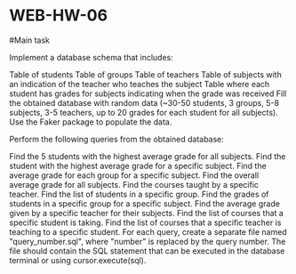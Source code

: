 # WEB-HW-06
#Main task


Implement a database schema that includes:

Table of students
Table of groups
Table of teachers
Table of subjects with an indication of the teacher who teaches the subject
Table where each student has grades for subjects indicating when the grade was received
Fill the obtained database with random data (~30-50 students, 3 groups, 5-8 subjects, 3-5 teachers, up to 20 grades for each student for all subjects). Use the Faker package to populate the data.

Perform the following queries from the obtained database:

Find the 5 students with the highest average grade for all subjects.
Find the student with the highest average grade for a specific subject.
Find the average grade for each group for a specific subject.
Find the overall average grade for all subjects.
Find the courses taught by a specific teacher.
Find the list of students in a specific group.
Find the grades of students in a specific group for a specific subject.
Find the average grade given by a specific teacher for their subjects.
Find the list of courses that a specific student is taking.
Find the list of courses that a specific teacher is teaching to a specific student.
For each query, create a separate file named "query_number.sql", where "number" is replaced by the query number. The file should contain the SQL statement that can be executed in the database terminal or using cursor.execute(sql).
